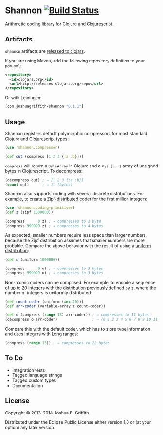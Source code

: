 # Shannon [![Build Status](https://travis-ci.org/hadronzoo/shannon.png?branch=master)](https://travis-ci.org/hadronzoo/shannon)

Arithmetic coding library for Clojure and Clojurescript.

## Artifacts

`shannon` artifacts are
[released to clojars](https://clojars.org/com.joshuagriffith/shannon).

If you are using Maven, add the following repository definition to
your `pom.xml`:

```xml
<repository>
  <id>clojars.org</id>
  <url>http://releases.clojars.org/repo</url>
</repository>
```

Or with Leiningen:

```clj
[com.joshuagriffith/shannon "0.1.1"]
```

## Usage

Shannon registers default polymorphic compressors for most standard
Clojure and Clojurescript types:

```clj
(use 'shannon.compressor)

(def out (compress [1 2 3 {:a :b}]))
```

`compress` will return a `ByteArray` in Clojure and a `#js [...]`
array of unsigned bytes in Clojurescript. To decompress:

```clj
(decompress out) ; ⇒ [1 2 3 {:a :b}]
(count out)      ; ⇒ 11 (bytes)
```

Shannon also supports coding with several discrete distributions. For
example, to create a
[Zipf-distributed](http://en.wikipedia.org/wiki/Zipf's_law) coder for
the first million integers:

```clj
(use 'shannon.coding-primitives)
(def z (zipf 1000000))

(compress      0 z) ; ⇒ compresses to 1 byte
(compress 999999 z) ; ⇒ compresses to 4 bytes
```

As expected, smaller numbers require less space than larger numbers,
because the Zipf distribution assumes that smaller numbers are more
probable. Compare the above behavior with the result of using a
[uniform distribution](http://en.wikipedia.org/wiki/Uniform_distribution_%28discrete%29):

```clj
(def u (uniform 1000000))

(compress      0 u) ; ⇒ compresses to 3 bytes
(compress 999999 u) ; ⇒ compresses to 3 bytes
```

Non-atomic coders can be composed. For example, to encode a sequence
of up to 20 integers with the distribution previously defined by `z`,
where the number of integers is uniformly distributed:

```clj
(def count-coder (uniform (inc 20)))
(def arr-coder (variable-array z count-coder))

(def o (compress (range 13) arr-coder)) ; ⇒ compresses to 11 bytes
(decompress o arr-coder)                ; ⇒ (0 1 2 3 4 5 6 7 8 9 10 11 12)
```

Compare this with the default coder, which has to store type
information and uses integers with Long ranges:

```clj
(compress (range 13)) ; ⇒ compresses to 22 bytes
```

## To Do

- Integration tests
- Tagged language strings
- Tagged custom types
- Documentation

## License

Copyright © 2013–2014 Joshua B. Griffith.

Distributed under the Eclipse Public License either version 1.0 or (at
your option) any later version.

